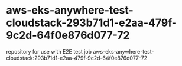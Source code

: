 # aws-eks-anywhere-test-cloudstack-293b71d1-e2aa-479f-9c2d-64f0e876d077-72
repository for use with E2E test job aws-eks-anywhere-test-cloudstack:293b71d1-e2aa-479f-9c2d-64f0e876d077-72
